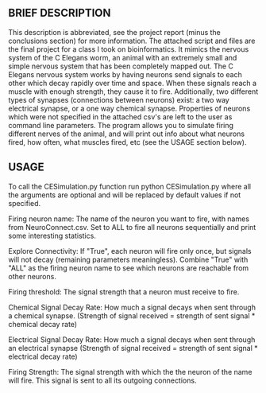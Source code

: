 ## BRIEF DESCRIPTION

This description is abbreviated, see the project report (minus the conclusions section) for more information.
The attached script and files are the final project for a class I took on bioinformatics. It mimics the nervous system of the C Elegans worm, an animal with an extremely
small and simple nervous system that has been completely mapped out. The C Elegans nervous system works by having neurons send signals to each other which decay rapidly over time
and space. When these signals reach a muscle with enough strength, they cause it to fire. Additionally, two different types of synapses (connections between neurons)
exist: a two way electrical synapse, or a one way chemical synapse. Properties of neurons which were not specified in the attached csv's are left to the user as
command line parameters. The program allows you to simulate firing different nerves of the animal, and will print out info about what neurons fired, how often, what
muscles fired, etc (see the USAGE section below).

## USAGE
To call the CESimulation.py function run
    python CESimulation.py <Firing Neuron Name> <Explore Connectivity> <Firing Threshold> <Chemical Signal Decay Rate> <Electrical Signal Decay Rate> <Firing Strength>
where all the arguments are optional and will be replaced by default values if not specified.

Firing neuron name: The name of the neuron you want to fire, with names from NeuroConnect.csv. Set to ALL to fire all neurons sequentially and print some interesting statistics.

Explore Connectivity: If "True", each neuron will fire only once, but signals will not decay (remaining parameters meaningless). Combine "True" with "ALL" as the firing neuron name to see which neurons are reachable from other neurons.

Firing threshold: The signal strength that a neuron must receive to fire.

Chemical Signal Decay Rate: How much a signal decays when sent through a chemical synapse. (Strength of signal received = strength of sent signal * chemical decay rate)

Electrical Signal Decay Rate: How much a signal decays when sent through an electrical synapse (Strength of signal received = strength of sent signal * electrical decay rate)

Firing Strength: The signal strength with which the the neuron of the name <Firing Neuron Name> will fire. This signal is sent to all its outgoing connections.
